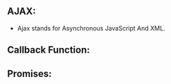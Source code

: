 
## AJAX:
 * Ajax stands for Asynchronous JavaScript And XML.



## Callback Function:


## Promises:
